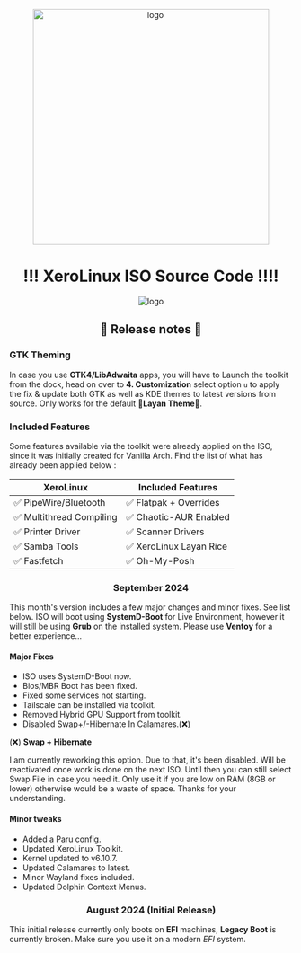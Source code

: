 <p align="center">
    <img width="420" src="https://i.imgur.com/QWqMIsr.png" alt="logo">
</p>

<h1 align="center">!!! XeroLinux ISO Source Code !!!!</h1>

<p align="center">
    <img src="https://i.imgur.com/ejZ1ZQv.png" alt="logo">
</p>

<h2 align="center">🚀 Release notes 🚀</h2>

### GTK Theming

In case you use **GTK4/LibAdwaita** apps, you will have to Launch the toolkit from the dock, head on over to **4. Customization** select option `u` to apply the fix & update both GTK as well as KDE themes to latest versions from source. Only works for the default 🎨**Layan Theme**🎨.

### Included Features

Some features available via the toolkit were already applied on the ISO, since it was initially created for Vanilla Arch. Find the list of what has already been applied below :

<div align="center">

| XeroLinux                | Included Features       |
| ----------------------   | ----------------------  |
| ✅ PipeWire/Bluetooth    | ✅ Flatpak + Overrides  |
| ✅ Multithread Compiling | ✅ Chaotic-AUR Enabled  |
| ✅ Printer Driver        | ✅ Scanner Drivers      |
| ✅ Samba Tools           | ✅ XeroLinux Layan Rice |
| ✅ Fastfetch             | ✅ Oh-My-Posh           |

</div>

<h3 align="center">September 2024</h3>

This month's version includes a few major changes and minor fixes. See list below. ISO will boot using **SystemD-Boot** for Live Environment, however it will still be using **Grub** on the installed system. Please use **Ventoy** for a better experience...

#### Major Fixes

- ISO uses SystemD-Boot now.
- Bios/MBR Boot has been fixed.
- Fixed some services not starting.
- Tailscale can be installed via toolkit.
- Removed Hybrid GPU Support from toolkit.
- Disabled Swap+/-Hibernate In Calamares.(❌)

(❌) **Swap + Hibernate**

I am currently reworking this option. Due to that, it's been disabled. Will be reactivated once work is done on the next ISO. Until then you can still select Swap File in case you need it. Only use it if you are low on RAM (8GB or lower) otherwise would be a waste of space. Thanks for your understanding.

#### Minor tweaks

- Added a Paru config.
- Updated XeroLinux Toolkit.
- Kernel updated to v6.10.7.
- Updated Calamares to latest.
- Minor Wayland fixes included.
- Updated Dolphin Context Menus.

<h3 align="center">August 2024 (Initial Release)</h3>

This initial release currently only boots on **EFI** machines, **Legacy Boot** is currently broken. Make sure you use it on a modern *EFI* system.


